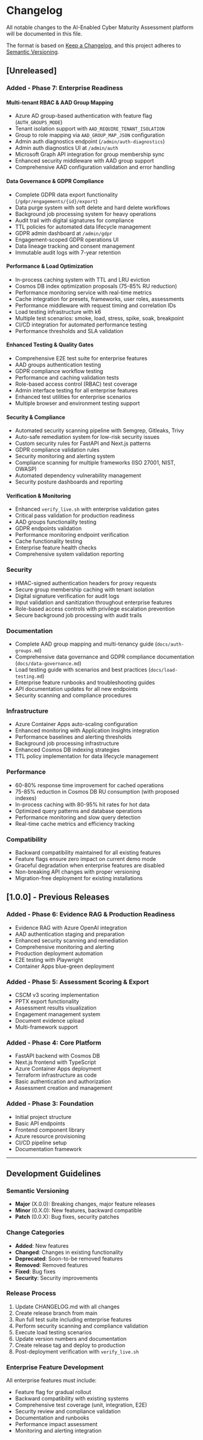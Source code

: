 # Changelog

All notable changes to the AI-Enabled Cyber Maturity Assessment platform will be documented in this file.

The format is based on [Keep a Changelog](https://keepachangelog.com/en/1.0.0/),
and this project adheres to [Semantic Versioning](https://semver.org/spec/v2.0.0.html).

## [Unreleased]

### Added - Phase 7: Enterprise Readiness

#### Multi-tenant RBAC & AAD Group Mapping
- Azure AD group-based authentication with feature flag (`AUTH_GROUPS_MODE`)
- Tenant isolation support with `AAD_REQUIRE_TENANT_ISOLATION`
- Group to role mapping via `AAD_GROUP_MAP_JSON` configuration
- Admin auth diagnostics endpoint (`/admin/auth-diagnostics`)
- Admin auth diagnostics UI at `/admin/auth`
- Microsoft Graph API integration for group membership sync
- Enhanced security middleware with AAD group support
- Comprehensive AAD configuration validation and error handling

#### Data Governance & GDPR Compliance
- Complete GDPR data export functionality (`/gdpr/engagements/{id}/export`)
- Data purge system with soft delete and hard delete workflows
- Background job processing system for heavy operations
- Audit trail with digital signatures for compliance
- TTL policies for automated data lifecycle management
- GDPR admin dashboard at `/admin/gdpr`
- Engagement-scoped GDPR operations UI
- Data lineage tracking and consent management
- Immutable audit logs with 7-year retention

#### Performance & Load Optimization
- In-process caching system with TTL and LRU eviction
- Cosmos DB index optimization proposals (75-85% RU reduction)
- Performance monitoring service with real-time metrics
- Cache integration for presets, frameworks, user roles, assessments
- Performance middleware with request timing and correlation IDs
- Load testing infrastructure with k6
- Multiple test scenarios: smoke, load, stress, spike, soak, breakpoint
- CI/CD integration for automated performance testing
- Performance thresholds and SLA validation

#### Enhanced Testing & Quality Gates
- Comprehensive E2E test suite for enterprise features
- AAD groups authentication testing
- GDPR compliance workflow testing
- Performance and caching validation tests
- Role-based access control (RBAC) test coverage
- Admin interface testing for all enterprise features
- Enhanced test utilities for enterprise scenarios
- Multiple browser and environment testing support

#### Security & Compliance
- Automated security scanning pipeline with Semgrep, Gitleaks, Trivy
- Auto-safe remediation system for low-risk security issues
- Custom security rules for FastAPI and Next.js patterns
- GDPR compliance validation rules
- Security monitoring and alerting system
- Compliance scanning for multiple frameworks (ISO 27001, NIST, OWASP)
- Automated dependency vulnerability management
- Security posture dashboards and reporting

#### Verification & Monitoring
- Enhanced `verify_live.sh` with enterprise validation gates
- Critical pass validation for production readiness
- AAD groups functionality testing
- GDPR endpoints validation
- Performance monitoring endpoint verification
- Cache functionality testing
- Enterprise feature health checks
- Comprehensive system validation reporting

### Security
- HMAC-signed authentication headers for proxy requests
- Secure group membership caching with tenant isolation
- Digital signature verification for audit logs
- Input validation and sanitization throughout enterprise features
- Role-based access controls with privilege escalation prevention
- Secure background job processing with audit trails

### Documentation
- Complete AAD group mapping and multi-tenancy guide (`docs/auth-groups.md`)
- Comprehensive data governance and GDPR compliance documentation (`docs/data-governance.md`)
- Load testing guide with scenarios and best practices (`docs/load-testing.md`)
- Enterprise feature runbooks and troubleshooting guides
- API documentation updates for all new endpoints
- Security scanning and compliance procedures

### Infrastructure
- Azure Container Apps auto-scaling configuration
- Enhanced monitoring with Application Insights integration
- Performance baselines and alerting thresholds
- Background job processing infrastructure
- Enhanced Cosmos DB indexing strategies
- TTL policy implementation for data lifecycle management

### Performance
- 60-80% response time improvement for cached operations
- 75-85% reduction in Cosmos DB RU consumption (with proposed indexes)
- In-process caching with 80-95% hit rates for hot data
- Optimized query patterns and database operations
- Performance monitoring and slow query detection
- Real-time cache metrics and efficiency tracking

### Compatibility
- Backward compatibility maintained for all existing features
- Feature flags ensure zero impact on current demo mode
- Graceful degradation when enterprise features are disabled
- Non-breaking API changes with proper versioning
- Migration-free deployment for existing installations

## [1.0.0] - Previous Releases

### Added - Phase 6: Evidence RAG & Production Readiness
- Evidence RAG with Azure OpenAI integration
- AAD authentication staging and preparation
- Enhanced security scanning and remediation
- Comprehensive monitoring and alerting
- Production deployment automation
- E2E testing with Playwright
- Container Apps blue-green deployment

### Added - Phase 5: Assessment Scoring & Export
- CSCM v3 scoring implementation
- PPTX export functionality
- Assessment results visualization
- Engagement management system
- Document evidence upload
- Multi-framework support

### Added - Phase 4: Core Platform
- FastAPI backend with Cosmos DB
- Next.js frontend with TypeScript
- Azure Container Apps deployment
- Terraform infrastructure as code
- Basic authentication and authorization
- Assessment creation and management

### Added - Phase 3: Foundation
- Initial project structure
- Basic API endpoints
- Frontend component library
- Azure resource provisioning
- CI/CD pipeline setup
- Documentation framework

---

## Development Guidelines

### Semantic Versioning
- **Major** (X.0.0): Breaking changes, major feature releases
- **Minor** (0.X.0): New features, backward compatible
- **Patch** (0.0.X): Bug fixes, security patches

### Change Categories
- **Added**: New features
- **Changed**: Changes in existing functionality
- **Deprecated**: Soon-to-be removed features
- **Removed**: Removed features
- **Fixed**: Bug fixes
- **Security**: Security improvements

### Release Process
1. Update CHANGELOG.md with all changes
2. Create release branch from main
3. Run full test suite including enterprise features
4. Perform security scanning and compliance validation
5. Execute load testing scenarios
6. Update version numbers and documentation
7. Create release tag and deploy to production
8. Post-deployment verification with `verify_live.sh`

### Enterprise Feature Development
All enterprise features must include:
- Feature flag for gradual rollout
- Backward compatibility with existing systems
- Comprehensive test coverage (unit, integration, E2E)
- Security review and compliance validation
- Documentation and runbooks
- Performance impact assessment
- Monitoring and alerting integration